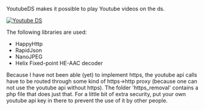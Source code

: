 YoutubeDS makes it possible to play Youtube videos on the ds.

[![Youtube DS](http://img.youtube.com/vi/NL1321zp1HI/0.jpg)](http://www.youtube.com/watch?v=NL1321zp1HI)

The following libraries are used:
- HappyHttp
- RapidJson
- NanoJPEG
- Helix Fixed-point HE-AAC decoder

Because I have not been able (yet) to implement https, the youtube api calls have to be routed through some kind of https->http proxy (because one can not use the youtube api without https). The folder 'https_removal' contains a php file that does just that. For a little bit of extra security, put your own youtube api key in there to prevent the use of it by other people.
